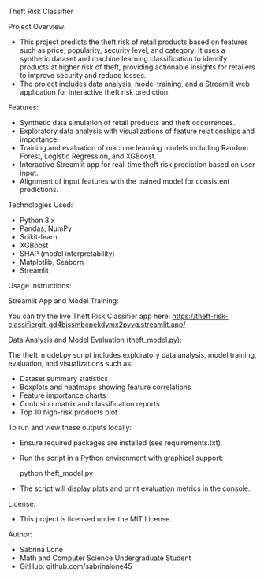 Theft Risk Classifier

Project Overview:
- This project predicts the theft risk of retail products based on features such as price, popularity, security level, and category. It uses a synthetic dataset and machine learning classification to identify products at higher risk of theft, providing actionable insights for retailers to improve security and reduce losses.
- The project includes data analysis, model training, and a Streamlit web application for interactive theft risk prediction.

Features:
- Synthetic data simulation of retail products and theft occurrences.
- Exploratory data analysis with visualizations of feature relationships and importance.
- Training and evaluation of machine learning models including Random Forest, Logistic Regression, and XGBoost.
- Interactive Streamlit app for real-time theft risk prediction based on user input.
- Alignment of input features with the trained model for consistent predictions.

Technologies Used:
- Python 3.x
- Pandas, NumPy
- Scikit-learn
- XGBoost
- SHAP (model interpretability)
- Matplotlib, Seaborn
- Streamlit

Usage Instructions:

Streamlit App and Model Training:

You can try the live Theft Risk Classifier app here:
https://theft-risk-classifiergit-gd4bjssmbcpekdymx2pvvq.streamlit.app/

Data Analysis and Model Evaluation (theft_model.py):

The theft_model.py script includes exploratory data analysis, model training, evaluation, and visualizations such as:
- Dataset summary statistics
- Boxplots and heatmaps showing feature correlations
- Feature importance charts
- Confusion matrix and classification reports
- Top 10 high-risk products plot

To run and view these outputs locally:
- Ensure required packages are installed (see requirements.txt).
- Run the script in a Python environment with graphical support:

  python theft_model.py

- The script will display plots and print evaluation metrics in the console.

License:
- This project is licensed under the MIT License.

Author:
- Sabrina Lone
- Math and Computer Science Undergraduate Student
- GitHub: github.com/sabrinalone45
